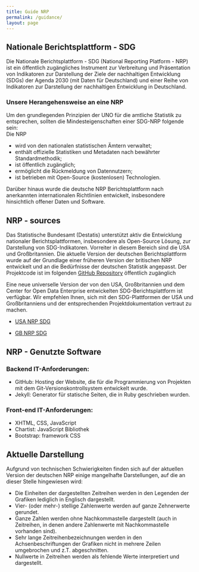 ```yaml
---
title: Guide NRP
permalink: /guidance/
layout: page
---
```


## Nationale Berichtsplattform - SDG

Die Nationale Berichtsplattform - SDG (National Reporting Platform - NRP) ist ein öffentlich zugängliches Instrument zur Verbreitung und Präsentation von Indikatoren zur Darstellung der Ziele der nachhaltigen Entwicklung (SDGs) der Agenda 2030 (mit Daten für Deutschland) und einer Reihe von Indikatoren zur Darstellung der nachhaltigen Entwicklung in Deutschland.
### Unsere Herangehensweise an eine NRP

Um den grundlegenden Prinzipien der UNO für die amtliche Statistik zu entsprechen, sollten die Mindesteigenschaften einer SDG-NRP folgende sein: <br>
Die NRP
- wird von den nationalen statistischen Ämtern verwaltet;
- enthält offizielle Statistiken und Metadaten nach bewährter Standardmethodik;
- ist öffentlich zugänglich;
- ermöglicht die Rückmeldung von Datennutzern;
- ist betrieben mit Open-Source (kostenlosen) Technologien.

Darüber hinaus wurde die deutsche NRP Berichtsplattform nach anerkannten internationalen Richtlinien entwickelt, insbesondere hinsichtlich offener Daten und Software.


## NRP - sources

Das Statistische Bundesamt (Destatis) unterstützt aktiv die Entwicklung nationaler Berichtsplattformen, insbesondere als Open-Source Lösung, zur Darstellung von SDG-Indikatoren. Vorreiter in diesem Bereich sind die USA und Großbritannien.
Die aktuelle Version der deutschen Berichtsplattform wurde auf der Grundlage einer früheren Version der britischen NRP entwickelt und an die Bedürfnisse der deutschen Statistik angepasst.
Der Projektcode ist im folgenden [GitHub Repository](https://github.com/G205SDGs/sdg-indicators) öffentlich zugänglich

Eine neue universelle Version der von den USA, Großbritannien und dem Center for Open Data Enterprise entwickelten SDG-Berichtsplattform ist verfügbar.
Wir empfehlen Ihnen, sich mit den SDG-Plattformen der USA und Großbritanniens und der entsprechenden Projektdokumentation vertraut zu machen.

- [USA NRP SDG](https://gsa.github.io/sdg-indicators-usa)

- [GB NRP SDG](https://sustainabledevelopment-uk.github.io)

## NRP - Genutzte Software

### Backend IT-Anforderungen:
- GitHub: Hosting der Website, die für die Programmierung von Projekten mit dem Git-Versionskontrollsystem entwickelt wurde.
- Jekyll: Generator für statische Seiten, die in Ruby geschrieben wurden.

### Front-end IT-Anforderungen:
- XHTML, CSS, JavaScript
- Chartist: JavaScript Bibliothek
- Bootstrap: framework CSS

## Aktuelle Darstellung

Aufgrund von technischen Schwierigkeiten finden sich auf der aktuellen Version der deutschen NRP einige mangelhafte Darstellungen, auf die an dieser Stelle hingewiesen wird:
- Die Einheiten der dargestellten Zeitreihen werden in den Legenden der Grafiken lediglich in Englisch dargestellt.
- Vier- (oder mehr-) stellige Zahlenwerte werden auf ganze Zehnerwerte gerundet.
- Ganze Zahlen werden ohne Nachkommastelle dargestellt (auch in Zeitreihen, in denen andere Zahlenwerte mit Nachkommastelle vorhanden sind).
- Sehr lange Zeitreihenbezeichnungen werden in den Achsenbeschriftungen der Grafiken nicht in mehrere Zeilen umgebrochen und z.T. abgeschnitten.
- Nullwerte in Zeitreihen werden als fehlende Werte interpretiert und dargestellt.
